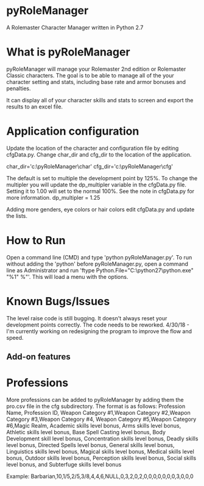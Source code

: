 # pyRoleManager
A Rolemaster Character Manager written in Python 2.7

# What is pyRoleManager
pyRoleManager will manage your Rolemaster 2nd edition or Rolemaster Classic characters.
The goal is to be able to manage all of the your character setting and stats, including base rate and armor bonuses and penalties.

It can display all of your character skills and stats to screen and export the results to an excel file.

# Application configuration
Update the location of the character and configuration file by editing cfgData.py. Change char_dir and cfg_dir to the location of the application.

char_dir='c:\pyRoleManager\char'
cfg_dir='c:\pyRoleManager\cfg'

The default is set to multiple the development point by 125%. To change the multipler you will update the dp_multipler variable in the cfgData.py file. Setting it to 1.00 will set to the normal 100%. See the note in cfgData.py for more information.
dp_multipler = 1.25

Adding more genders, eye colors or hair colors edit cfgData.py and update the lists.
# How to Run
Open a command line (CMD) and type 'python pyRoleManager.py'. To run without adding the 'python' before pyRoleManager.py, open a command line as Administrator and run 'ftype Python.File="C:\python27\python.exe" "%1" %"'.
This will load a menu with the options.

# Known Bugs/Issues
The level raise code is still bugging. It doesn't always reset your development points correctly. The code needs to be reworked.
4/30/18 - I'm currently working on redesigning the program to improve the flow and speed.

## Add-on features
# Professions
More professions can be added to pyRoleManager by adding them the pro.csv file in the cfg subdirectory.
The format is as follows:
Profession Name, Profession ID, Weapon Category #1,Weapon Category #2,Weapon Category #3,Weapon Category #4,
Weapon Category #5,Weapon Category #6,Magic Realm, Academic skills level bonus, Arms skills level bonus, Athletic skills level bonus, Base Spell Casting level bonus, Body Development skill level bonus, Concentration skills level bonus, Deadly skills level bonus, Directed Spells level bonus, General skills level bonus, Linguistics skills level bonus, Magical skills level bonus, Medical skills level bonus, Outdoor skills level bonus, Perception skills level bonus, Social skills level bonus, and Subterfuge skills level bonus

Example:
Barbarian,10,1/5,2/5,3/8,4,4,6,NULL,0,3,2,0,2,0,0,0,0,0,0,0,3,0,0,0
